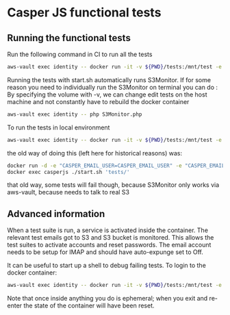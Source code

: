 # Casper JS functional tests

## Running the functional tests

Run the following command in CI to run all the tests

```bash
aws-vault exec identity -- docker run -it -v ${PWD}/tests:/mnt/test -e AWS_ACCESS_KEY_ID -e AWS_SECRET_ACCESS_KEY -e AWS_SESSION_TOKEN -e "BASE_DOMAIN=<PUBLIC_FRONT_URL>" --net=host --rm casperjs:latest ./start.sh 'tests/'
```

Running the tests with start.sh automatically runs S3Monitor. If for some reason you need to individually run the S3Monitor on terminal you can do :
By specifying the volume with -v,  we can change edit tests on the host machine and not constantly have to rebuild the docker container

```bash
aws-vault exec identity -- php S3Monitor.php
```

To run the tests in local environment

```bash
aws-vault exec identity -- docker run -it -v ${PWD}/tests:/mnt/test -e AWS_ACCESS_KEY_ID -e AWS_SECRET_ACCESS_KEY -e AWS_SESSION_TOKEN -e "BASE_DOMAIN=localhost:7002" --network="host" --rm casperjs:latest ./start.sh 'tests/'
```

the old way of doing this (left here for historical reasons) was:

```bash
docker run -d -e "CASPER_EMAIL_USER=CASPER_EMAIL_USER" -e "CASPER_EMAIL_PASSWORD=CASPER_EMAIL_PASSWORD" -e "BASE_DOMAIN=BASE_DOMAIN" --name casperjs casperjs:latest
docker exec casperjs ./start.sh 'tests/'
```

that old way, some tests will fail though, because S3Monitor only works via aws-vault, because needs to talk to real S3 

## Advanced information

When a test suite is run, a service is activated inside the container. The relevant test emails got to S3 and S3 bucket is monitored. This allows the test
suites to activate accounts and reset passwords. The email account needs to be setup for IMAP and should have auto-expunge set to Off.

It can be useful to start up a shell to debug failing tests.  To login to the docker container:

```bash
aws-vault exec identity -- docker run -it -v ${PWD}/tests:/mnt/test -e AWS_ACCESS_KEY_ID -e AWS_SECRET_ACCESS_KEY -e AWS_SESSION_TOKEN -e "BASE_DOMAIN=<PUBLIC_FRONT_URL>" --net=host --rm casperjs:latest /usr/bin/env bash
```

Note that once inside anything you do is ephemeral; when you exit and re-enter the state of the container will have been reset.
